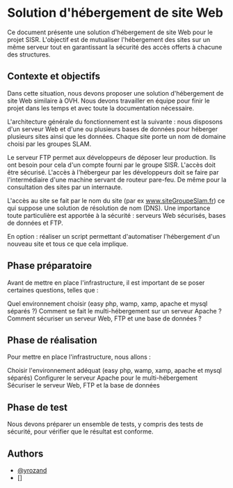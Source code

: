 # Solution d'hébergement de site Web
Ce document présente une solution d'hébergement de site Web pour le projet SISR. L'objectif est de mutualiser l'hébergement des sites sur un même serveur tout en garantissant la sécurité des accès offerts à chacune des structures.

## Contexte et objectifs
Dans cette situation, nous devons proposer une solution d'hébergement de site Web similaire à OVH. Nous devons travailler en équipe pour finir le projet dans les temps et avec toute la documentation nécessaire.

L'architecture générale du fonctionnement est la suivante : nous disposons d'un serveur Web et d'une ou plusieurs bases de données pour héberger plusieurs sites ainsi que les données. Chaque site porte un nom de domaine choisi par les groupes SLAM.

Le serveur FTP permet aux développeurs de déposer leur production. Ils ont besoin pour cela d'un compte fourni par le groupe SISR. L'accès doit être sécurisé. L'accès à l'hébergeur par les développeurs doit se faire par l'intermédiaire d'une machine servant de routeur pare-feu. De même pour la consultation des sites par un internaute.

L'accès au site se fait par le nom du site (par ex www.siteGroupeSlam.fr) ce qui suppose une solution de résolution de nom (DNS). Une importance toute particulière est apportée à la sécurité : serveurs Web sécurisés, bases de données et FTP.

En option : réaliser un script permettant d'automatiser l'hébergement d'un nouveau site et tous ce que cela implique.

## Phase préparatoire
Avant de mettre en place l'infrastructure, il est important de se poser certaines questions, telles que :

Quel environnement choisir (easy php, wamp, xamp, apache et mysql séparés ?)
Comment se fait le multi-hébergement sur un serveur Apache ?
Comment sécuriser un serveur Web, FTP et une base de données ?
## Phase de réalisation
Pour mettre en place l'infrastructure, nous allons :

Choisir l'environnement adéquat (easy php, wamp, xamp, apache et mysql séparés)
Configurer le serveur Apache pour le multi-hébergement
Sécuriser le serveur Web, FTP et la base de données
## Phase de test
Nous devons préparer un ensemble de tests, y compris des tests de sécurité, pour vérifier que le résultat est conforme.
## Authors

- [@yrozand](https://github.com/yrozand)
- []

